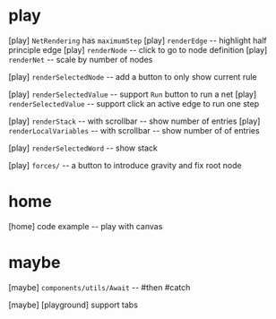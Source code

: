# play

[play] `NetRendering` has `maximumStep`
[play] `renderEdge` -- highlight half principle edge
[play] `renderNode` -- click to go to node definition
[play] `renderNet` -- scale by number of nodes

[play] `renderSelectedNode` -- add a button to only show current rule

[play] `renderSelectedValue` -- support `Run` button to run a net
[play] `renderSelectedValue` -- support click an active edge to run one step

[play] `renderStack` -- with scrollbar -- show number of entries
[play] `renderLocalVariables` -- with scrollbar -- show number of of entries

[play] `renderSelectedWord` -- show stack

[play] `forces/` -- a button to introduce gravity and fix root node

# home

[home] code example -- play with canvas

# maybe

[maybe] `components/utils/Await` -- #then #catch

[maybe] [playground] support tabs
